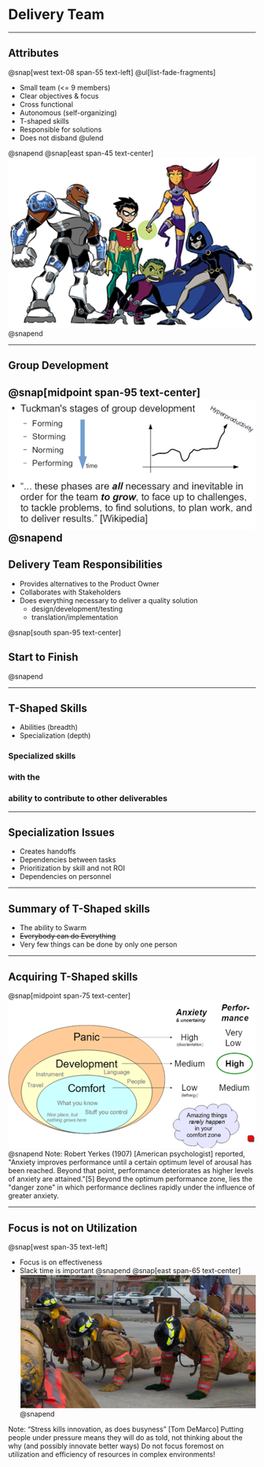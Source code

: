 # Delivery Team
---
## Attributes
@snap[west text-08 span-55 text-left]
@ul[list-fade-fragments]
- Small team (<= 9 members)
- Clear objectives & focus
- Cross functional
- Autonomous (self-organizing)
- T-shaped skills
- Responsible for solutions
- Does not disband
@ulend

@snapend
@snap[east span-45 text-center]
![](assets/img/dev-team.png)
@snapend

---
## Group Development
@snap[midpoint span-95 text-center]
![](assets/img/tuckman.png)
@snapend
---
## Delivery Team Responsibilities

- Provides alternatives to the Product Owner
- Collaborates with Stakeholders
- Does everything necessary to deliver a quality solution   
    - design/development/testing
    - translation/implementation

@snap[south span-95 text-center]
## Start to Finish
@snapend

---
## T-Shaped Skills
- Abilities (breadth)
- Specialization (depth)

### Specialized skills
### with the
### ability to contribute to other deliverables

---
## Specialization Issues
- Creates handoffs
- Dependencies between tasks
- Prioritization by skill and not ROI
- Dependencies on personnel
---
## Summary of T-Shaped skills
- The ability to Swarm
- ~~Everybody can do Everything~~
- Very few things can be done by only one person

---
## Acquiring T-Shaped skills
@snap[midpoint span-75 text-center]
![](assets/img/panic-zone.png)
@snapend
Note:
Robert Yerkes (1907) [American psychologist] reported, "Anxiety improves performance until a certain optimum level of arousal has been reached. Beyond that point, performance deteriorates as higher levels of anxiety are attained."[5] Beyond the optimum performance zone, lies the "danger zone" in which performance declines rapidly under the influence of greater anxiety.

---
## Focus is not on Utilization
@snap[west span-35 text-left]
- Focus is on effectiveness
- Slack time is important
@snapend
@snap[east span-65 text-center]
![](assets/img/slack.png)
@snapend

Note:
“Stress kills innovation, as does busyness” [Tom DeMarco]
Putting people under pressure means they will do as told, not thinking about the why (and possibly innovate better ways)
Do not focus foremost on utilization and efficiency of resources in complex environments!
